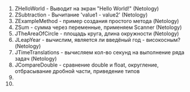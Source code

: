<ol type="1">
  <li>ZHelloWorld - Выводит на экран "Hello World!" (Netology)</li>
  <li>ZSubtraction - Вычитание 'value1 - value2' (Netology)</li>
  <li>ZExampleMethod - пример создания простого метода (Netology)</li>
  <li>ZSum - сумма через переменные, применяем Scanner (Netology)</li>
  <li>JTheAreaOfCircle - площадь круга, длина окружности (Netology)</li>
  <li>JLeapYear - вычислим, является ли введёный год - високосным? (Netology)</li>
  <li>JTimeTranslations - вычисляем кол-во секунд на выполнение ряда задач (Netology)</li>
  <li>JCompareDouble - сравнение double и float, округление, отбрасывание дробной части, приведение типов</li>
  <li></li>
  <li></li>
</ol>
